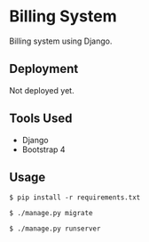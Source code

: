 # Billing System
Billing system using Django.

## Deployment
Not deployed yet.

## Tools Used

- Django
- Bootstrap 4

## Usage
```
$ pip install -r requirements.txt

$ ./manage.py migrate

$ ./manage.py runserver

```
